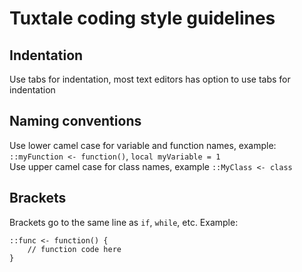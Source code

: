 # Tuxtale coding style guidelines
## Indentation
Use tabs for indentation, most text editors has option to use tabs for indentation
## Naming conventions
Use lower camel case for variable and function names, example: `::myFunction <- function()`, `local myVariable = 1`  
Use upper camel case for class names, example `::MyClass <- class`
## Brackets
Brackets go to the same line as `if`, `while`, etc. Example:
```
::func <- function() {
	// function code here
}
```

